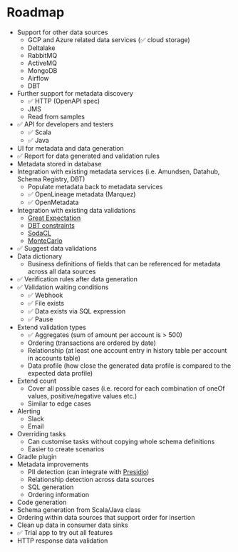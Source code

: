 # Roadmap

- Support for other data sources
    - GCP and Azure related data services (:white_check_mark: cloud storage)
    - Deltalake
    - RabbitMQ
    - ActiveMQ
    - MongoDB
    - Airflow
    - DBT
- Further support for metadata discovery
    - :white_check_mark: HTTP (OpenAPI spec)
    - JMS
    - Read from samples
- :white_check_mark: API for developers and testers
    - :white_check_mark: Scala
    - :white_check_mark: Java
- UI for metadata and data generation
- :white_check_mark: Report for data generated and validation rules
- Metadata stored in database
- Integration with existing metadata services (i.e. Amundsen, Datahub, Schema Registry, DBT)
    - Populate metadata back to metadata services
    - :white_check_mark: OpenLineage metadata (Marquez)
    - :white_check_mark: OpenMetadata
- Integration with existing data validations
    - [Great Expectation](https://greatexpectations.io/)
    - [DBT constraints](https://docs.getdbt.com/reference/resource-properties/constraints)
    - [SodaCL](https://docs.soda.io/soda-cl/soda-cl-overview.html)
    - [MonteCarlo](https://docs.getmontecarlo.com/docs/monitors-as-code)
- :white_check_mark: Suggest data validations
- Data dictionary
    - Business definitions of fields that can be referenced for metadata across all data sources
- :white_check_mark: Verification rules after data generation
- :white_check_mark: Validation waiting conditions
    - :white_check_mark: Webhook
    - :white_check_mark: File exists
    - :white_check_mark: Data exists via SQL expression
    - :white_check_mark: Pause
- Extend validation types
    - :white_check_mark: Aggregates (sum of amount per account is > 500)
    - Ordering (transactions are ordered by date)
    - Relationship (at least one account entry in history table per account in accounts table)
    - Data profile (how close the generated data profile is compared to the expected data profile)
- Extend count
    - Cover all possible cases (i.e. record for each combination of oneOf values, positive/negative values etc.)
    - Similar to edge cases
- Alerting
    - Slack
    - Email
- Overriding tasks
    - Can customise tasks without copying whole schema definitions
    - Easier to create scenarios
- Gradle plugin
- Metadata improvements
    - PII detection (can integrate with [Presidio](https://microsoft.github.io/presidio/analyzer/))
    - Relationship detection across data sources
    - SQL generation
    - Ordering information
- Code generation
- Schema generation from Scala/Java class
- Ordering within data sources that support order for insertion
- Clean up data in consumer data sinks
- :white_check_mark: Trial app to try out all features
- HTTP response data validation
